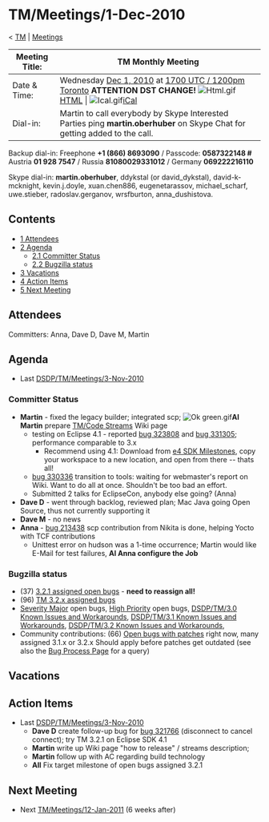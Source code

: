 

TM/Meetings/1-Dec-2010
======================

< [TM](./TM "TM")‎ | [Meetings](./TM/Meetings "TM/Meetings")

| Meeting Title: | **TM Monthly Meeting** |
| --- | --- |
| Date & Time: | Wednesday [Dec 1, 2010](/index.php?title=Dec_1,_2010&action=edit&redlink=1 "Dec 1, 2010 (page does not exist)") at [1700 UTC / 1200pm Toronto](http://www.timeanddate.com/worldclock/fixedtime.html?month=12&day=1&year=2010&hour=17&min=00&sec=0&p1=0) **ATTENTION DST CHANGE!**   ![Html.gif](https://raw.githubusercontent.com/wiki/eclipse-datatools/.github/images/Html.gif)[HTML](http://www.google.com/calendar/embed?src=vn70im36r00qeusu8nme50cils@group.calendar.google.com&ctz=Canada/Toronto) \| ![Ical.gif](https://raw.githubusercontent.com/wiki/eclipse-datatools/.github/images/Ical.gif)[iCal](http://www.google.com/calendar/ical/vn70im36r00qeusu8nme50cils@group.calendar.google.com/public/basic.ics) |
| Dial-in: | Martin to call everybody by Skype   Interested Parties ping **martin.oberhuber** on Skype Chat for getting added to the call. |

Backup dial-in: Freephone **+1 (866) 8693090** / Passcode: **0587322148 #**  
Austria **01 928 7547** / Russia **81080029331012** / Germany **069222216110**

Skype dial-in: **martin.oberhuber**, ddykstal (or david\_dykstal), david-k-mcknight, kevin.j.doyle, xuan.chen886, eugenetarassov, michael\_scharf, uwe.stieber, radoslav.gerganov, wrsfburton, anna_dushistova.  

Contents
--------

*   [1 Attendees](#Attendees)
*   [2 Agenda](#Agenda)
    *   [2.1 Committer Status](#Committer-Status)
    *   [2.2 Bugzilla status](#Bugzilla-status)
*   [3 Vacations](#Vacations)
*   [4 Action Items](#Action-Items)
*   [5 Next Meeting](#Next-Meeting)

Attendees
---------

Committers: Anna, Dave D, Dave M, Martin

  

Agenda
------

*   Last [DSDP/TM/Meetings/3-Nov-2010](/DSDP/TM/Meetings/3-Nov-2010 "DSDP/TM/Meetings/3-Nov-2010")

### Committer Status

*   **Martin** \- fixed the legacy builder; integrated scp; ![Ok green.gif](https://raw.githubusercontent.com/wiki/eclipse-datatools/.github/images/Ok_green.gif)**AI Martin** prepare [TM/Code Streams](/TM/Code_Streams "TM/Code Streams") Wiki page
    *   testing on Eclipse 4.1 - reported [bug 323808](https://bugs.eclipse.org/bugs/show_bug.cgi?id=323808) and [bug 331305](https://bugs.eclipse.org/bugs/show_bug.cgi?id=331305); performance comparable to 3.x
        *   Recommend using 4.1: Download from [e4 SDK Milestones](http://download.eclipse.org/e4/sdk/), copy your workspace to a new location, and open from there -- thats all!
    *   [bug 330336](https://bugs.eclipse.org/bugs/show_bug.cgi?id=330336) transition to tools: waiting for webmaster's report on Wiki. Want to do all at once. Shouldn't be too bad an effort.
    *   Submitted 2 talks for EclipseCon, anybody else going? (Anna)
*   **Dave D** \- went through backlog, reviewed plan; Mac Java going Open Source, thus not currently supporting it
*   **Dave M** \- no news
*   **Anna** \- [bug 213438](https://bugs.eclipse.org/bugs/show_bug.cgi?id=213438) scp contribution from Nikita is done, helping Yocto with TCF contributions
    *   Unittest error on hudson was a 1-time occurrence; Martin would like E-Mail for test failures, **AI Anna configure the Job**

### Bugzilla status

*   (37) [3.2.1 assigned open bugs](https://bugs.eclipse.org/bugs/buglist.cgi?query_format=advanced;bug_status=UNCONFIRMED;bug_status=NEW;bug_status=ASSIGNED;bug_status=REOPENED;target_milestone=3.2.1;product=Target%20Management;classification=DSDP) \- **need to reassign all!**
*   (96) [TM 3.2.x assigned bugs](https://bugs.eclipse.org/bugs/buglist.cgi?field0-0-0=target_milestone;query_format=advanced;bug_status=UNCONFIRMED;bug_status=NEW;bug_status=ASSIGNED;bug_status=REOPENED;type0-0-0=substring;value0-0-0=3.2;product=Target%20Management)
*   [Severity Major](https://bugs.eclipse.org/bugs/buglist.cgi?query_format=advanced&classification=DSDP&product=Target+Management&bug_status=UNCONFIRMED&bug_status=NEW&bug_status=ASSIGNED&bug_status=REOPENED&bug_severity=blocker&bug_severity=critical&bug_severity=major&cmdtype=doit) open bugs, [High Priority](https://bugs.eclipse.org/bugs/buglist.cgi?query_format=advanced&classification=DSDP&product=Target+Management&bug_status=UNCONFIRMED&bug_status=NEW&bug_status=ASSIGNED&bug_status=REOPENED&cmdtype=doit&field0-0-0=priority&type0-0-0=regexp&value0-0-0=P%5B12%5D&field0-0-1=bug_severity&type0-0-1=regexp&value0-0-1=blocker%7Ccritical%7Cmajor) open bugs, [DSDP/TM/3.0 Known Issues and Workarounds](/DSDP/TM/3.0_Known_Issues_and_Workarounds "DSDP/TM/3.0 Known Issues and Workarounds"), [DSDP/TM/3.1 Known Issues and Workarounds](/DSDP/TM/3.1_Known_Issues_and_Workarounds "DSDP/TM/3.1 Known Issues and Workarounds"), [DSDP/TM/3.2 Known Issues and Workarounds](/DSDP/TM/3.2_Known_Issues_and_Workarounds "DSDP/TM/3.2 Known Issues and Workarounds"),
*   Community contributions: (66) [Open bugs with patches](https://bugs.eclipse.org/bugs/buglist.cgi?query_format=advanced&classification=DSDP&product=Target+Management&bug_status=UNCONFIRMED&bug_status=NEW&bug_status=ASSIGNED&bug_status=REOPENED&cmdtype=doit&field0-0-0=attachments.ispatch&type0-0-0=equals&value0-0-0=1) right now, many assigned 3.1.x or 3.2.x Should apply before patches get outdated (see also the [Bug Process Page](https://www.eclipse.org/dsdp/tm/development/bug_process.php) for a query)

  

  

Vacations
---------

Action Items
------------

*   Last [DSDP/TM/Meetings/3-Nov-2010](/DSDP/TM/Meetings/3-Nov-2010 "DSDP/TM/Meetings/3-Nov-2010")
    *   **Dave D** create follow-up bug for [bug 321766](https://bugs.eclipse.org/bugs/show_bug.cgi?id=321766) (disconnect to cancel connect); try TM 3.2.1 on Eclipse SDK 4.1
    *   **Martin** write up Wiki page "how to release" / streams description;
    *   **Martin** follow up with AC regarding build technology
    *   **All** Fix target milestone of open bugs assigned 3.2.1

  

Next Meeting
------------

*   Next [TM/Meetings/12-Jan-2011](/TM/Meetings/12-Jan-2011 "TM/Meetings/12-Jan-2011") (6 weeks after)

